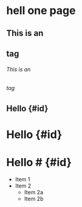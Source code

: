 # hell one page
## This is an <h2> tag
###### This is an <h6> tag

Hello {#id}
-----

# Hello {#id}

# Hello # {#id}

* Item 1
* Item 2
  * Item 2a
  * Item 2b